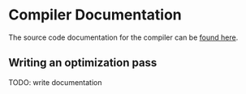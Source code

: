 # Compiler Documentation

The source code documentation for the compiler can be [found here][comp].

[comp]: https://capra.cs.cornell.edu/docs/calyx/source/calyx/

## Writing an optimization pass
TODO: write documentation
